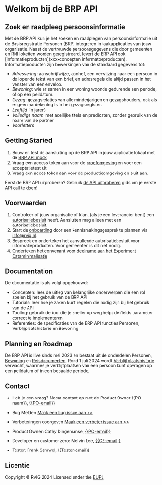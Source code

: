 # Welkom bij de BRP API
## Zoek en raadpleeg persoonsinformatie

Met de BRP API kun je het zoeken en raadplegen van persoonsinformatie uit de Basisregistratie Personen (BRP) integreren in taakapplicaties van jouw organisatie. Naast de vertrouwde persoonsgegevens die door gemeenten en RNI loketten worden geregistreerd, levert de BRP API ook [informatieproducten](xxxxconcepten informatoeproducten). Informatieproducten zijn bewerkingen van de standaard gegevens tot:
- *Adressering*: aanschrijfwijze, aanhef, een verwijzing naar een persoon in de lopende tekst van een brief, en adresregels die altijd passen in het venster van een envelop.
- *Bewoning*: wie er samen in een woning woonde gedurende een periode, of op een peildatum.
- *Gezag*: gezagsrelaties van alle minderjarigen en gezagshouders, ook als er geen aantekening is in het gezagsregister.  
- *Leeftijd* (in jaren)
- *Volledige naam*: met adellijke titels en predicaten, zonder gebruik van de naam van de partner
- *Voorletters*
  
## Getting Started
1. Bouw en test de aansluiting op de BRP API in jouw applicatie lokaal met de [BRP API mock](xxxxx)
2. Vraag een access token aan voor de [proefomgeving](xxxxx) en voer een acceptatietest uit
3. Vraag een acces token aan voor de productieomgeving en sluit aan.

Eerst de BRP API uitproberen? Gebruik [de API uitproberen](/how-tos/uitproberen) gids om je eerste API call te doen!

## Voorwaarden
1. Controleer of jouw organisatie of klant (als je een leverancier bent) een [autorisatiebesluit](https://publicaties.rvig.nl/Besluiten_en_modelautorisaties/Besluiten/BRP_besluiten) heeft. Aansluiten mag alleen met een autorisatiebesluit.
2. Start de [onboarding](how-tos/onboarden) door een kennismakingsgesprek te plannen via info@rvig.nl.
3. Bespreek en onderteken het aanvullende autorisatiebesluit voor informatieproducten. Voor gemeenten is dit niet nodig.
4. Onderteken het convenant voor [deelname aan het Experiment Dataminimalisatie](xxxxx)

## Documentation
De documentatie is als volgt opgebouwd:

- Concepten: lees de uitleg van belangrijke onderwerpen die een rol spelen bij het gebruik van de BRP API
- Tutorials: leer hoe je zaken kunt regelen die nodig zijn bij het gebruik van de API 
- Tooling: gebruik de tool die je sneller op weg helpt de fields parameter correct te implementeren
- Referenties: de specificaties van de BRP API functies Personen, Verblijplaatshistorie en Bewoning

## Planning en Roadmap
De BRP API is live sinds mei 2023 en bestaat uit de onderdelen Personen, [Bewoning]({{pagesBaseUrl}}/Haal-Centraal-BRP-bewoning) en [Reisdocumenten]({{pagesBaseUrl}}/Haal-Centraal-Reisdocumenten-bevragen). Rond 1 juli 2024 wordt [Verblijfplaatshistorie]({{pagesBaseUrl}}/Haal-Centraal-BRP-historie-bevragen) verwacht, waarmee je verblijfplaatsen van een persoon kunt opvragen op een peildatum of in een bepaalde periode. 

## Contact
* Heb je een vraag? Neem contact op met de Product Owner {{PO-naam}}, [{{PO-email}}](mailto:{{PO-email}}) 
* Bug Melden
  [Maak een bug issue aan >>](https://github.com/BRP-API/Haal-Centraal-BRP-bevragen/issues/new?assignees=&labels=bug&template=bug_report.md&title=)
* Verbeteringen doorgeven
  [Maak een verbeter issue aan >>](https://github.com/BRP-API/Haal-Centraal-BRP-bevragen/issues/new?assignees=&labels=enhancement&template=enhancement.md&title=)

* Product Owner: Cathy Dingemanse, [{{PO-email}}](mailto:{{PO-email}})
* Developer en customer zero: Melvin Lee, [{{CZ-email}}](mailto:{{CZ-email}})
* Tester: Frank Samwel, [{{Tester-email}}](mailto:{{Tester-email}})

## Licentie
Copyright &copy; RvIG 2024
Licensed under the [EUPL]({{mainBranchUrl}}/LICENCE.md)
